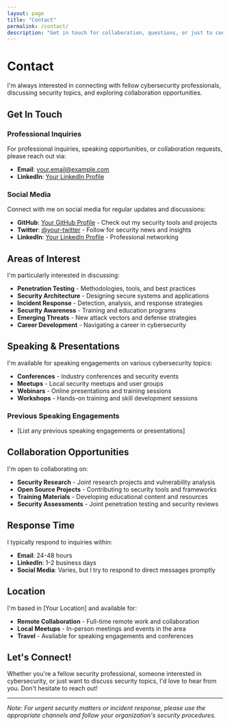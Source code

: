 ```yaml
---
layout: page
title: "Contact"
permalink: /contact/
description: "Get in touch for collaboration, questions, or just to connect"
---
```


# Contact

I'm always interested in connecting with fellow cybersecurity professionals, discussing security topics, and exploring collaboration opportunities.

## Get In Touch

### Professional Inquiries
For professional inquiries, speaking opportunities, or collaboration requests, please reach out via:

- **Email**: [your.email@example.com](mailto:your.email@example.com)
- **LinkedIn**: [Your LinkedIn Profile](https://linkedin.com/in/your-profile)

### Social Media
Connect with me on social media for regular updates and discussions:

- **GitHub**: [Your GitHub Profile](https://github.com/your-username) - Check out my security tools and projects
- **Twitter**: [@your-twitter](https://twitter.com/your-twitter) - Follow for security news and insights
- **LinkedIn**: [Your LinkedIn Profile](https://linkedin.com/in/your-profile) - Professional networking

## Areas of Interest

I'm particularly interested in discussing:

- **Penetration Testing** - Methodologies, tools, and best practices
- **Security Architecture** - Designing secure systems and applications
- **Incident Response** - Detection, analysis, and response strategies
- **Security Awareness** - Training and education programs
- **Emerging Threats** - New attack vectors and defense strategies
- **Career Development** - Navigating a career in cybersecurity

## Speaking & Presentations

I'm available for speaking engagements on various cybersecurity topics:

- **Conferences** - Industry conferences and security events
- **Meetups** - Local security meetups and user groups
- **Webinars** - Online presentations and training sessions
- **Workshops** - Hands-on training and skill development sessions

### Previous Speaking Engagements
- [List any previous speaking engagements or presentations]

## Collaboration Opportunities

I'm open to collaborating on:

- **Security Research** - Joint research projects and vulnerability analysis
- **Open Source Projects** - Contributing to security tools and frameworks
- **Training Materials** - Developing educational content and resources
- **Security Assessments** - Joint penetration testing and security reviews

## Response Time

I typically respond to inquiries within:
- **Email**: 24-48 hours
- **LinkedIn**: 1-2 business days
- **Social Media**: Varies, but I try to respond to direct messages promptly

## Location

I'm based in [Your Location] and available for:
- **Remote Collaboration** - Full-time remote work and collaboration
- **Local Meetups** - In-person meetings and events in the area
- **Travel** - Available for speaking engagements and conferences

## Let's Connect!

Whether you're a fellow security professional, someone interested in cybersecurity, or just want to discuss security topics, I'd love to hear from you. Don't hesitate to reach out!

---

*Note: For urgent security matters or incident response, please use the appropriate channels and follow your organization's security procedures.*
